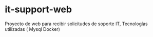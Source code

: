 # it-support-web
Proyecto de web para recibir solicitudes de soporte IT, Tecnologías utilizadas ( Mysql  Docker) 
